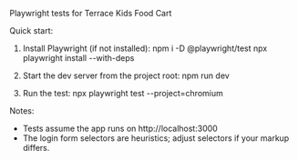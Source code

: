 Playwright tests for Terrace Kids Food Cart

Quick start:
1. Install Playwright (if not installed):
   npm i -D @playwright/test
   npx playwright install --with-deps

2. Start the dev server from the project root:
   npm run dev

3. Run the test:
   npx playwright test --project=chromium

Notes:
- Tests assume the app runs on http://localhost:3000
- The login form selectors are heuristics; adjust selectors if your markup differs.

